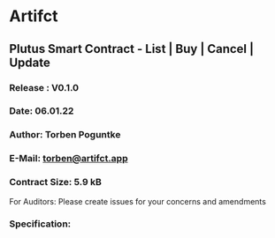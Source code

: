 # Artifct 
## Plutus Smart Contract - List | Buy | Cancel | Update
### Release : V0.1.0 
### Date:     06.01.22
### Author:   Torben Poguntke
### E-Mail:   torben@artifct.app
### Contract Size: 5.9 kB

For Auditors:
Please create issues for your concerns and amendments

### Specification: 
